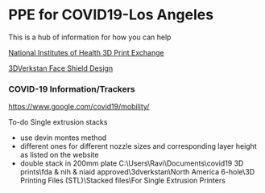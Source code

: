 # PPE for COVID19-Los Angeles

This is a hub of information for how you can help 

[National Institutes of Health 3D Print Exchange](https://3dprint.nih.gov/collections/covid-19-response)

[3DVerkstan Face Shield Design](https://3dverkstan.se/protective-visor/)

### COVID-19 Information/Trackers
https://www.google.com/covid19/mobility/

To-do
Single extrusion stacks 
- use devin montes method 
- different ones for different nozzle sizes and corresponding layer height as listed on the website 
- double stack in 200mm plate
C:\Users\Ravi\Documents\covid19 3D prints\fda & nih & niaid approved\3dverkstan\North America 6-hole\3D Printing Files (STL)\Stacked files\For Single Extrusion Printers

